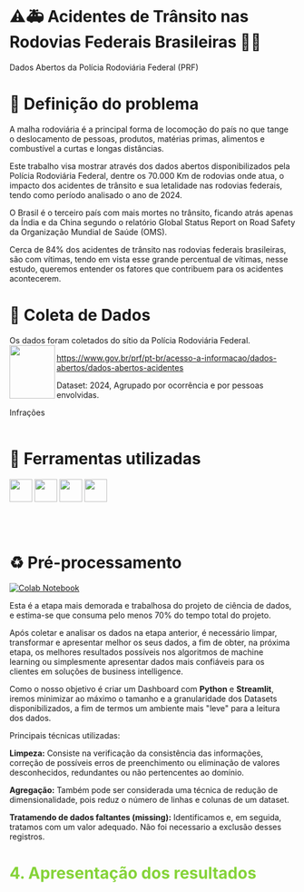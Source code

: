 # :warning::ambulance: Acidentes de Trânsito nas Rodovias Federais Brasileiras :red_car::police_car:
Dados Abertos da Polícia Rodoviária Federal (PRF)

# :radio_button: Definição do problema
A malha rodoviária é a principal forma de locomoção do país no que tange o deslocamento de pessoas, produtos, matérias primas, alimentos e combustível a curtas e longas distâncias.

Este trabalho visa mostrar através dos dados abertos disponibilizados pela Polícia Rodoviária Federal, dentre os 70.000 Km de rodovias onde atua, o impacto dos acidentes de trânsito e sua letalidade nas rodovias federais, tendo como período analisado o ano de 2024.

O Brasil é o terceiro país com mais mortes no trânsito, ficando atrás apenas da Índia e da China segundo o relatório Global Status Report on Road Safety da Organização Mundial de Saúde (OMS).

Cerca de 84% dos acidentes de trânsito nas rodovias federais brasileiras, são com vítimas, tendo em vista esse grande percentual de vítimas, nesse estudo, queremos entender os fatores que contribuem para os acidentes acontecerem.

# :floppy_disk: Coleta de Dados
>
Os dados foram coletados do sítio da Polícia Rodoviária Federal.
<img align="left" width="80" height="94" src="https://github.com/gabrielmprata/MVP_Sprint01_Puc_Rio/assets/119508139/f9646e84-d274-406b-9a7a-12add19acb07">
>
https://www.gov.br/prf/pt-br/acesso-a-informacao/dados-abertos/dados-abertos-acidentes
>
Dataset: 2024, Agrupado por ocorrência e por pessoas envolvidas.
>
Infrações
<br><br>
# 🔨 Ferramentas utilizadas
<img loading="lazy" src="https://cdn.jsdelivr.net/gh/devicons/devicon@latest/icons/python/python-original.svg" width="40" height="40"/> <img src="https://cdn.jsdelivr.net/gh/devicons/devicon@latest/icons/pandas/pandas-original-wordmark.svg" width="40" height="40"/>   <img loading="lazy" src="https://cdn.jsdelivr.net/gh/devicons/devicon@latest/icons/plotly/plotly-original-wordmark.svg" width="40" height="40"/>  <img loading="lazy" src="https://cdn.jsdelivr.net/gh/devicons/devicon@latest/icons/streamlit/streamlit-original-wordmark.svg" width="40" height="40"/>


<br></br>
>
# :recycle: Pré-processamento
>
[![Colab Notebook](https://colab.research.google.com/assets/colab-badge.svg)](https://colab.research.google.com/github/gabrielmprata/acidentes_transito/blob/main/Acidentes_Rodoviarios_PreProc.ipynb)
>
Esta é a etapa mais demorada e trabalhosa do projeto de ciência de dados, e estima-se que consuma pelo menos 70% do tempo total do projeto.
>
Após coletar e analisar os dados na etapa anterior, é necessário limpar, transformar e apresentar melhor os seus dados, a fim de obter, na próxima etapa, os melhores resultados possíveis nos algoritmos de machine learning ou simplesmente apresentar dados mais confiáveis para os clientes em soluções de
business intelligence.
>
Como o nosso objetivo é criar um Dashboard com **Python** e **Streamlit**, iremos minimizar ao máximo o tamanho e a granularidade dos Datasets disponibilizados, a fim de termos um ambiente mais "leve" para a leitura dos dados.
>
Principais técnicas utilizadas:
>
**Limpeza:** Consiste na verificação da consistência das informações, correção de possíveis erros de preenchimento ou eliminação de valores desconhecidos, redundantes ou não pertencentes ao domínio.
>
**Agregação:** Também pode ser considerada uma técnica de redução de dimensionalidade, pois reduz o número de linhas e colunas de um dataset.
>
**Tratamendo de dados faltantes (missing):** Identificamos e, em seguida, tratamos com um valor adequado. Não foi necessario a exclusão desses registros.
>
# **<font color=#85d338> 4. Apresentação dos resultados**
>

